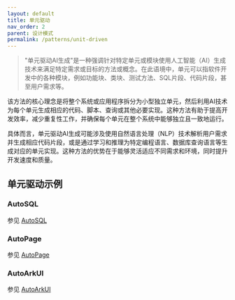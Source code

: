 ```yaml
---
layout: default
title: 单元驱动
nav_order: 2
parent: 设计模式
permalink: /patterns/unit-driven
---
```


> "单元驱动AI生成"是一种强调针对特定单元或模块使用人工智能（AI）生成技术来满足特定需求或目标的方法或概念。在此语境中，单元可以指软件开发中的各种模块，例如功能块、类块、测试方法、SQL片段、代码片段，甚至用户需求等。

该方法的核心理念是将整个系统或应用程序拆分为小型独立单元，然后利用AI技术为每个单元生成相应的代码、脚本、查询或其他必要实现。这种方法有助于提高开发效率，减少重复性工作，并确保每个单元在整个系统中能够独立且一致地运行。

具体而言，单元驱动AI生成可能涉及使用自然语言处理（NLP）技术解析用户需求并生成相应代码片段，或是通过学习和推理为特定编程语言、数据库查询语言等生成对应的单元实现。这种方法的优势在于能够灵活适应不同需求和环境，同时提升开发速度和质量。

## 单元驱动示例

### AutoSQL

参见 [AutoSQL](https://github.com/unit-mesh/auto-dev/tree/master/exts/database/src/main/kotlin/cc/unitmesh/database/flow)

### AutoPage

参见 [AutoPage](https://github.com/unit-mesh/auto-dev/tree/master/javascript/src/main/kotlin/cc/unitmesh/ide/javascript/flow)

### AutoArkUI

参见 [AutoArkUI](https://github.com/unit-mesh/auto-dev/tree/master/exts/ext-harmonyos/src/main/kotlin/cc/unitmesh/harmonyos/actions/auto)

